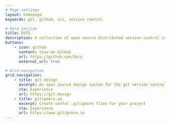```yaml
---
# Page settings
layout: homepage
keywords: git, github, vcs, version control

# Hero section
title: DVCS
description: A collection of open source distributed version control system projects
buttons:
    - icon: github
      content: View on GitHub
      url: https://github.com/dvcs
      external_url: true

# Grid navigation
grid_navigation:
    - title: git.design
      excerpt: An open source design system for the git version control system.  The design system includes a logo, colors, typography and lockups.
      cta: Experience
      url: https://git.design
    - title: gitignore.io
      excerpt: Create useful .gitignore files for your project
      cta: Experience
      url: https://www.gitignore.io
---
```

